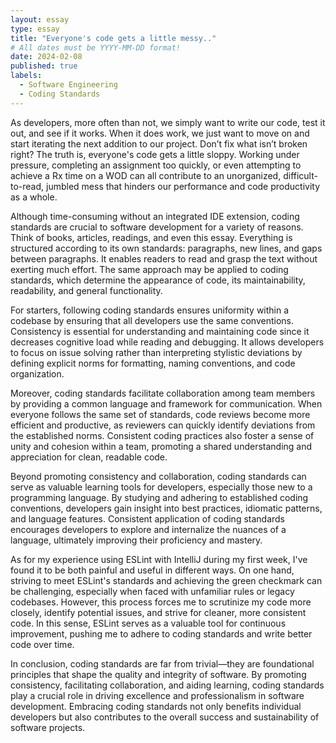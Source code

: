 ```yaml
---
layout: essay
type: essay
title: "Everyone's code gets a little messy.."
# All dates must be YYYY-MM-DD format!
date: 2024-02-08
published: true
labels:
  - Software Engineering
  - Coding Standards
---
```


As developers, more often than not, we simply want to write our code, test it out, and see if it works. When it does work, we just want to move on and start iterating the next addition to our project. Don’t fix what isn’t broken right? The truth is, everyone's code gets a little sloppy. Working under pressure, completing an assignment too quickly, or even attempting to achieve a Rx time on a WOD can all contribute to an unorganized, difficult-to-read, jumbled mess that hinders our performance and code productivity as a whole. 

Although time-consuming without an integrated IDE extension, coding standards are crucial to software development for a variety of reasons. Think of books, articles, readings, and even this essay. Everything is structured according to its own standards: paragraphs, new lines, and gaps between paragraphs. It enables readers to read and grasp the text without exerting much effort. The same approach may be applied to coding standards, which determine the appearance of code, its maintainability, readability, and general functionality.

For starters, following coding standards ensures uniformity within a codebase by ensuring that all developers use the same conventions. Consistency is essential for understanding and maintaining code since it decreases cognitive load while reading and debugging. It allows developers to focus on issue solving rather than interpreting stylistic deviations by defining explicit norms for formatting, naming conventions, and code organization.

Moreover, coding standards facilitate collaboration among team members by providing a common language and framework for communication. When everyone follows the same set of standards, code reviews become more efficient and productive, as reviewers can quickly identify deviations from the established norms. Consistent coding practices also foster a sense of unity and cohesion within a team, promoting a shared understanding and appreciation for clean, readable code.

Beyond promoting consistency and collaboration, coding standards can serve as valuable learning tools for developers, especially those new to a programming language. By studying and adhering to established coding conventions, developers gain insight into best practices, idiomatic patterns, and language features. Consistent application of coding standards encourages developers to explore and internalize the nuances of a language, ultimately improving their proficiency and mastery.

As for my experience using ESLint with IntelliJ during my first week, I've found it to be both painful and useful in different ways. On one hand, striving to meet ESLint's standards and achieving the green checkmark can be challenging, especially when faced with unfamiliar rules or legacy codebases. However, this process forces me to scrutinize my code more closely, identify potential issues, and strive for cleaner, more consistent code. In this sense, ESLint serves as a valuable tool for continuous improvement, pushing me to adhere to coding standards and write better code over time.

In conclusion, coding standards are far from trivial—they are foundational principles that shape the quality and integrity of software. By promoting consistency, facilitating collaboration, and aiding learning, coding standards play a crucial role in driving excellence and professionalism in software development. Embracing coding standards not only benefits individual developers but also contributes to the overall success and sustainability of software projects.
